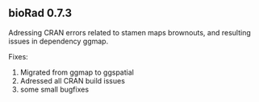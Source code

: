 ## bioRad 0.7.3 

Adressing CRAN errors related to stamen maps brownouts, and resulting issues in dependency ggmap.

Fixes:
1. Migrated from ggmap to ggspatial
2. Adressed all CRAN build issues
3. some small bugfixes
